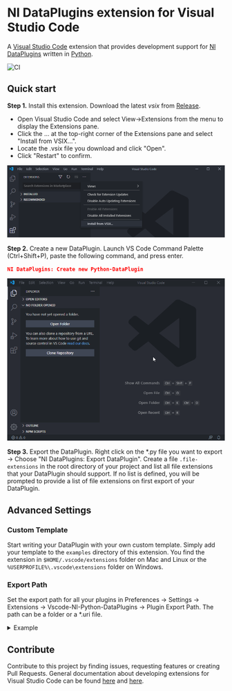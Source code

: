 # NI DataPlugins extension for Visual Studio Code

A [Visual Studio Code](https://code.visualstudio.com/) extension that provides development support for [NI DataPlugins](https://www.ni.com/downloads/dataplugins) written in [Python](https://www.python.org).

![CI](https://github.com/ni/vscode-ni-python-dataplugins/workflows/CI/badge.svg)

## Quick start

**Step 1.** Install this extension. Download the latest *vsix* from [Release](https://github.com/jschumme/vscode-ni-python-dataplugins/releases).

- Open Visual Studio Code and select View->Extensions from the menu to display the Extensions pane.
- Click the ... at the top-right corner of the Extensions pane and select "Install from VSIX...".
- Locate the .vsix file you download and click "Open".
- Click "Restart" to confirm.

<img alt="Installing the extension" src="./docs/images/install-from-vsix.png?raw=true" width="600"><br>

**Step 2.** Create a new DataPlugin. Launch VS Code Command Palette (Ctrl+Shift+P), paste the following command, and press enter.

```json
NI DataPlugins: Create new Python-DataPlugin
```

<img alt="Creating a new DataPlugin" src="./docs/images/create-new-dataplugin.gif?raw=true" width="600"><br>

**Step 3.** Export the DataPlugin. Right click on the \*.py file you want to export -> Choose "NI DataPlugins: Export DataPlugin". Create a file `.file-extensions` in the root directory of your project and list all file extensions that your DataPlugin should support. If no list is defined, you will be prompted to provide a list of file extensions on first export of your DataPlugin.

## Advanced Settings

### Custom Template

Start writing your DataPlugin with your own custom template. Simply add your template to the `examples` directory of this extension. You find the extension in `$HOME/.vscode/extensions` folder on Mac and Linux or the `%USERPROFILE%\.vscode\extensions` folder on Windows.

### Export Path

Set the export path for all your plugins in Preferences -> Settings -> Extensions -> Vscode-NI-Python-DataPlugins -> Plugin Export Path. The path can be a folder or a *.uri file.

<details>
<summary>Example</summary>

```json
{
    "NI-DataPlugins.PluginExportPath": "C:\\Temp"
}
// OR
{
    "NI-DataPlugins.PluginExportPath": "C:\\Temp\\MyPlugin.uri"
}
```

</details>

## Contribute

Contribute to this project by finding issues, requesting features or creating Pull Requests. General documentation about developing extensions for Visual Studio Code can be found [here](https://code.visualstudio.com/api) and [here](https://vscode-docs.readthedocs.io/en/stable/extensions/debugging-extensions/).
